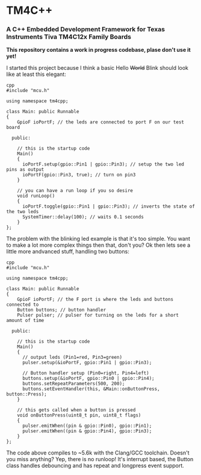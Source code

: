 # TM4C++
### A C++ Embedded Development Framework for Texas Instruments Tiva TM4C12x Family Boards

**This repository contains a work in progress codebase, plase don't use it yet!**

I started this project because I think a basic Hello ~~World~~ Blink should look like at least this elegant:

```
cpp
#include "mcu.h"

using namespace tm4cpp;

class Main: public Runnable
{
    GpioF ioPortF; // the leds are connected to port F on our test board

  public:

	// this is the startup code
    Main()
    {
      ioPortF.setup(gpio::Pin1 | gpio::Pin3); // setup the two led pins as output
      ioPortF(gpio::Pin3, true); // turn on pin3
    }

	// you can have a run loop if you so desire
    void runLoop()
    {
      ioPortF.toggle(gpio::Pin1 | gpio::Pin3); // inverts the state of the two leds
      SystemTimer::delay(100); // waits 0.1 seconds
    }
};
```

The problem with the blinking led example is that it's too simple. You want to make a lot more complex things then that, don't you? Ok then lets see a little more andvanced stuff, handling two buttons:

```
cpp
#include "mcu.h"

using namespace tm4cpp;

class Main: public Runnable
{
    GpioF ioPortF; // the F port is where the leds and buttons connected to
    Button buttons; // button handler
    Pulser pulser; // pulser for turning on the leds for a short amount of time

  public:

	// this is the startup code
    Main()
    {
      // output leds (Pin1=red, Pin3=green)
      pulser.setup(&ioPortF, gpio::Pin1 | gpio::Pin3);

      // Button handler setup (Pin0=right, Pin4=left)
      buttons.setup(&ioPortF, gpio::Pin0 | gpio::Pin4);
      buttons.setRepeatParameters(500, 200);
      buttons.setEventHandler(this, &Main::onButtonPress, button::Press);
    }

	// this gets called when a button is pressed
    void onButtonPress(uint8_t pin, uint8_t flags)
    {
      pulser.emitWhen((pin & gpio::Pin0), gpio::Pin1);
      pulser.emitWhen((pin & gpio::Pin4), gpio::Pin3);
    }
};

```

The code above compiles to ~5.6k with the Clang/GCC toolchain. Doesn't you miss anything? Yep, there is no runloop! It's interrupt based, the Button class handles debouncing and has repeat and longpress event support.

